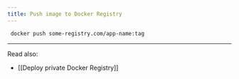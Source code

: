 ```yaml
---
title: Push image to Docker Registry
---
```

```bash
 docker push some-registry.com/app-name:tag
```

--- 

Read also:
- [[Deploy private Docker Registry]]